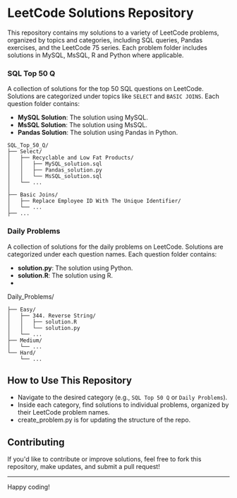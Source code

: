 # LeetCode Solutions Repository

This repository contains my solutions to a variety of LeetCode problems, organized by topics and categories, including SQL queries, Pandas exercises, and the LeetCode 75 series. Each problem folder includes solutions in MySQL, MsSQL, R and Python where applicable.

### SQL Top 50 Q
A collection of solutions for the top 50 SQL questions on LeetCode. Solutions are categorized under topics like `SELECT` and `BASIC JOINS`. Each question folder contains:
- **MySQL Solution**: The solution using MySQL.
- **MsSQL Solution**: The solution using MsSQL.
- **Pandas Solution**: The solution using Pandas in Python.
```
SQL_Top_50_Q/
├── Select/
│   ├── Recyclable and Low Fat Products/
│   │   ├── MySQL_solution.sql
│   │   ├── Pandas_solution.py
│   │   └── MsSQL_solution.sql
│   └── ...
│
├── Basic Joins/
│   ├── Replace Employee ID With The Unique Identifier/
│   └── ...
├── ...
```

### Daily Problems
A collection of solutions for the daily problems on LeetCode. Solutions are categorized under each question names. Each question folder contains:
- **solution.py**: The solution using Python.
- **solution.R**: The solution using R.
- 
Daily_Problems/
```
├── Easy/
│   ├── 344. Reverse String/
│   │   ├── solution.R
│   │   └── solution.py
│   └── ...
├── Medium/
│   └── ...
└── Hard/
    └── ...
```

## How to Use This Repository
- Navigate to the desired category (e.g., `SQL Top 50 Q` or `Daily Problems`).
- Inside each category, find solutions to individual problems, organized by their LeetCode problem names.
- create_problem.py is for updating the structure of the repo.

## Contributing
If you'd like to contribute or improve solutions, feel free to fork this repository, make updates, and submit a pull request!

---

Happy coding!
